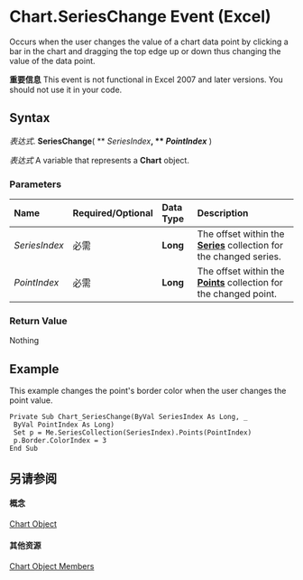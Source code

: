 
# Chart.SeriesChange Event (Excel)

Occurs when the user changes the value of a chart data point by clicking a bar in the chart and dragging the top edge up or down thus changing the value of the data point.


 **重要信息**  This event is not functional in Excel 2007 and later versions. You should not use it in your code.


## Syntax

 _表达式_. **SeriesChange**( ** _SeriesIndex_**, ** _PointIndex_** )

 _表达式_ A variable that represents a **Chart** object.


### Parameters



|**Name**|**Required/Optional**|**Data Type**|**Description**|
|:-----|:-----|:-----|:-----|
| _SeriesIndex_|必需|**Long**| The offset within the **[Series](c7d34b32-8172-f7a0-0a17-f01d44246b64.md)** collection for the changed series.|
| _PointIndex_|必需|**Long**|The offset within the  **[Points](918dc385-ed61-262e-033f-ba829f5ee8b2.md)** collection for the changed point.|

### Return Value

Nothing


## Example

This example changes the point's border color when the user changes the point value.


```
Private Sub Chart_SeriesChange(ByVal SeriesIndex As Long, _ 
 ByVal PointIndex As Long) 
 Set p = Me.SeriesCollection(SeriesIndex).Points(PointIndex) 
 p.Border.ColorIndex = 3 
End Sub
```


## 另请参阅


#### 概念


[Chart Object](179c32ce-49bd-6f36-ea12-89fb5443f3ea.md)
#### 其他资源


[Chart Object Members](http://msdn.microsoft.com/library/a3f8ac44-02d6-6f3f-b5e0-23f4bd5d6baf%28Office.15%29.aspx)